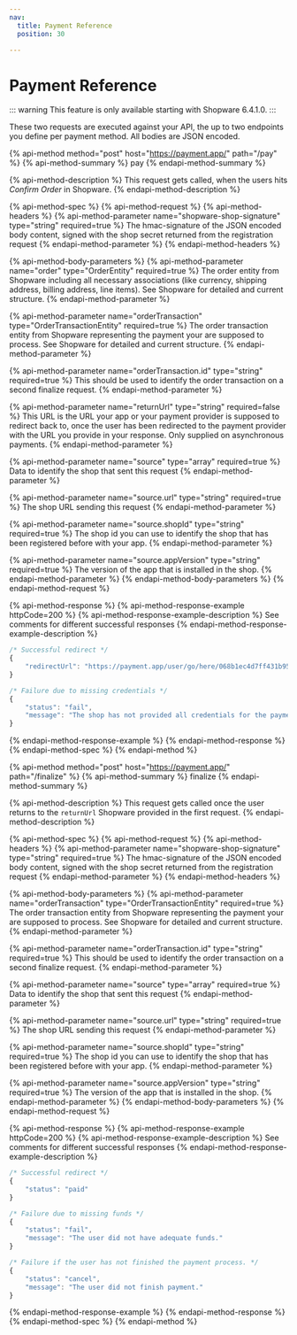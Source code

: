 ```yaml
---
nav:
  title: Payment Reference
  position: 30

---
```


# Payment Reference

::: warning
This feature is only available starting with Shopware 6.4.1.0.
:::

These two requests are executed against your API, the up to two endpoints you define per payment method. All bodies are JSON encoded.

{% api-method method="post" host="https://payment.app/" path="/pay" %}
{% api-method-summary %}
pay
{% endapi-method-summary %}

{% api-method-description %}
This request gets called, when the users hits _Confirm Order_ in Shopware.
{% endapi-method-description %}

{% api-method-spec %}
{% api-method-request %}
{% api-method-headers %}
{% api-method-parameter name="shopware-shop-signature" type="string" required=true %}
The hmac-signature of the JSON encoded body content, signed with the shop secret returned from the registration request
{% endapi-method-parameter %}
{% endapi-method-headers %}

{% api-method-body-parameters %}
{% api-method-parameter name="order" type="OrderEntity" required=true %}
The order entity from Shopware including all necessary associations \(like currency, shipping address, billing address, line items\). See Shopware for detailed and current structure.
{% endapi-method-parameter %}

{% api-method-parameter name="orderTransaction" type="OrderTransactionEntity" required=true %}
The order transaction entity from Shopware representing the payment your are supposed to process. See Shopware for detailed and current structure.
{% endapi-method-parameter %}

{% api-method-parameter name="orderTransaction.id" type="string" required=true %}
This should be used to identify the order transaction on a second finalize request.
{% endapi-method-parameter %}

{% api-method-parameter name="returnUrl" type="string" required=false %}
This URL is the URL your app or your payment provider is supposed to redirect back to, once the user has been redirected to the payment provider with the URL you provide in your response. Only supplied on asynchronous payments.
{% endapi-method-parameter %}

{% api-method-parameter name="source" type="array" required=true %}
Data to identify the shop that sent this request
{% endapi-method-parameter %}

{% api-method-parameter name="source.url" type="string" required=true %}
The shop URL sending this request
{% endapi-method-parameter %}

{% api-method-parameter name="source.shopId" type="string" required=true %}
The shop id you can use to identify the shop that has been registered before with your app.
{% endapi-method-parameter %}

{% api-method-parameter name="source.appVersion" type="string" required=true %}
The version of the app that is installed in the shop.
{% endapi-method-parameter %}
{% endapi-method-body-parameters %}
{% endapi-method-request %}

{% api-method-response %}
{% api-method-response-example httpCode=200 %}
{% api-method-response-example-description %}
See comments for different successful responses
{% endapi-method-response-example-description %}

```javascript
/* Successful redirect */
{
    "redirectUrl": "https://payment.app/user/go/here/068b1ec4d7ff431b95d3b7431cc725aa/"
}

/* Failure due to missing credentials */
{
    "status": "fail",
    "message": "The shop has not provided all credentials for the payment provider."
}
```
{% endapi-method-response-example %}
{% endapi-method-response %}
{% endapi-method-spec %}
{% endapi-method %}

{% api-method method="post" host="https://payment.app/" path="/finalize" %}
{% api-method-summary %}
finalize
{% endapi-method-summary %}

{% api-method-description %}
This request gets called once the user returns to the `returnUrl` Shopware provided in the first request.
{% endapi-method-description %}

{% api-method-spec %}
{% api-method-request %}
{% api-method-headers %}
{% api-method-parameter name="shopware-shop-signature" type="string" required=true %}
The hmac-signature of the JSON encoded body content, signed with the shop secret returned from the registration request
{% endapi-method-parameter %}
{% endapi-method-headers %}

{% api-method-body-parameters %}
{% api-method-parameter name="orderTransaction" type="OrderTransactionEntity" required=true %}
The order transaction entity from Shopware representing the payment your are supposed to process. See Shopware for detailed and current structure.
{% endapi-method-parameter %}

{% api-method-parameter name="orderTransaction.id" type="string" required=true %}
This should be used to identify the order transaction on a second finalize request.
{% endapi-method-parameter %}

{% api-method-parameter name="source" type="array" required=true %}
Data to identify the shop that sent this request
{% endapi-method-parameter %}

{% api-method-parameter name="source.url" type="string" required=true %}
The shop URL sending this request
{% endapi-method-parameter %}

{% api-method-parameter name="source.shopId" type="string" required=true %}
The shop id you can use to identify the shop that has been registered before with your app.
{% endapi-method-parameter %}

{% api-method-parameter name="source.appVersion" type="string" required=true %}
The version of the app that is installed in the shop.
{% endapi-method-parameter %}
{% endapi-method-body-parameters %}
{% endapi-method-request %}

{% api-method-response %}
{% api-method-response-example httpCode=200 %}
{% api-method-response-example-description %}
See comments for different successful responses
{% endapi-method-response-example-description %}

```javascript
/* Successful redirect */
{
    "status": "paid"
}

/* Failure due to missing funds */
{
    "status": "fail",
    "message": "The user did not have adequate funds."
}

/* Failure if the user has not finished the payment process. */
{
    "status": "cancel",
    "message": "The user did not finish payment."
}
```
{% endapi-method-response-example %}
{% endapi-method-response %}
{% endapi-method-spec %}
{% endapi-method %}
